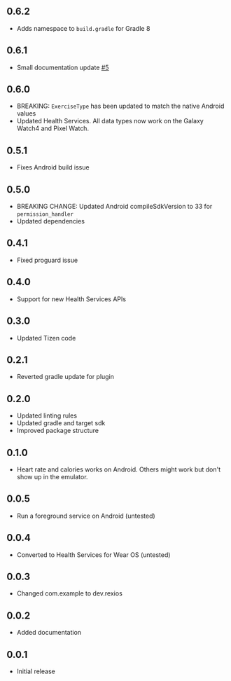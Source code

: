 ## 0.6.2
- Adds namespace to `build.gradle` for Gradle 8

## 0.6.1
- Small documentation update [#5](https://github.com/Rexios80/flutter_workout/pull/5)

## 0.6.0
- BREAKING: `ExerciseType` has been updated to match the native Android values
- Updated Health Services. All data types now work on the Galaxy Watch4 and Pixel Watch.

## 0.5.1
- Fixes Android build issue

## 0.5.0
- BREAKING CHANGE: Updated Android compileSdkVersion to 33 for `permission_handler`
- Updated dependencies

## 0.4.1
- Fixed proguard issue

## 0.4.0
- Support for new Health Services APIs

## 0.3.0
- Updated Tizen code

## 0.2.1
- Reverted gradle update for plugin

## 0.2.0
- Updated linting rules
- Updated gradle and target sdk
- Improved package structure

## 0.1.0
- Heart rate and calories works on Android. Others might work but don't show up in the emulator.

## 0.0.5
- Run a foreground service on Android (untested)

## 0.0.4
- Converted to Health Services for Wear OS (untested)

## 0.0.3
- Changed com.example to dev.rexios

## 0.0.2
- Added documentation

## 0.0.1
- Initial release